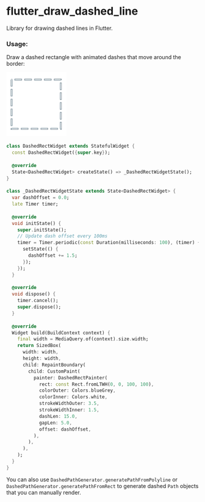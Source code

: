 # flutter_draw_dashed_line
Library for drawing dashed lines in Flutter.

### Usage:

Draw a dashed rectangle with animated dashes that move around the border:

![](doc/animation.gif)

```dart
class DashedRectWidget extends StatefulWidget {
  const DashedRectWidget({super.key});

  @override
  State<DashedRectWidget> createState() => _DashedRectWidgetState();
}

class _DashedRectWidgetState extends State<DashedRectWidget> {
  var dashOffset = 0.0;
  late Timer timer;

  @override
  void initState() {
    super.initState();
    // Update dash offset every 100ms
    timer = Timer.periodic(const Duration(milliseconds: 100), (timer) {
      setState(() {
        dashOffset += 1.5;
      });
    });
  }

  @override
  void dispose() {
    timer.cancel();
    super.dispose();
  }

  @override
  Widget build(BuildContext context) {
    final width = MediaQuery.of(context).size.width;
    return SizedBox(
      width: width,
      height: width,
      child: RepaintBoundary(
        child: CustomPaint(
          painter: DashedRectPainter(
            rect: const Rect.fromLTWH(0, 0, 100, 100),
            colorOuter: Colors.blueGrey,
            colorInner: Colors.white,
            strokeWidthOuter: 3.5,
            strokeWidthInner: 1.5,
            dashLen: 15.0,
            gapLen: 5.0,
            offset: dashOffset,
          ),
        ),
      ),
    );
  }
}
```

You can also use `DashedPathGenerator.generatePathFromPolyline` or `DashedPathGenerator.generatePathFromRect` to generate dashed `Path` objects that you can manually render.
